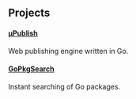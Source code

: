 ## Projects 

#### [**&micro;Publish**](upublish)
Web publishing engine written in Go.

#### [**GoPkgSearch**](gopkgsearch)
Instant searching of Go packages.
